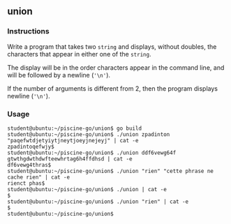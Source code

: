 ## union

### Instructions

Write a program that takes two `string` and displays, without doubles, the characters that appear in either one of the `string`.

The display will be in the order characters appear in the command line, and will be followed by a newline (`'\n'`).

If the number of arguments is different from 2, then the program displays newline (`'\n'`).

### Usage

```console
student@ubuntu:~/piscine-go/union$ go build
student@ubuntu:~/piscine-go/union$ ./union zpadinton "paqefwtdjetyiytjneytjoeyjnejeyj" | cat -e
zpadintoqefwjy$
student@ubuntu:~/piscine-go/union$ ./union ddf6vewg64f gtwthgdwthdwfteewhrtag6h4ffdhsd | cat -e
df6vewg4thras$
student@ubuntu:~/piscine-go/union$ ./union "rien" "cette phrase ne cache rien" | cat -e
rienct phas$
student@ubuntu:~/piscine-go/union$ ./union | cat -e
$
student@ubuntu:~/piscine-go/union$ ./union "rien" | cat -e
$
student@ubuntu:~/piscine-go/union$
```

